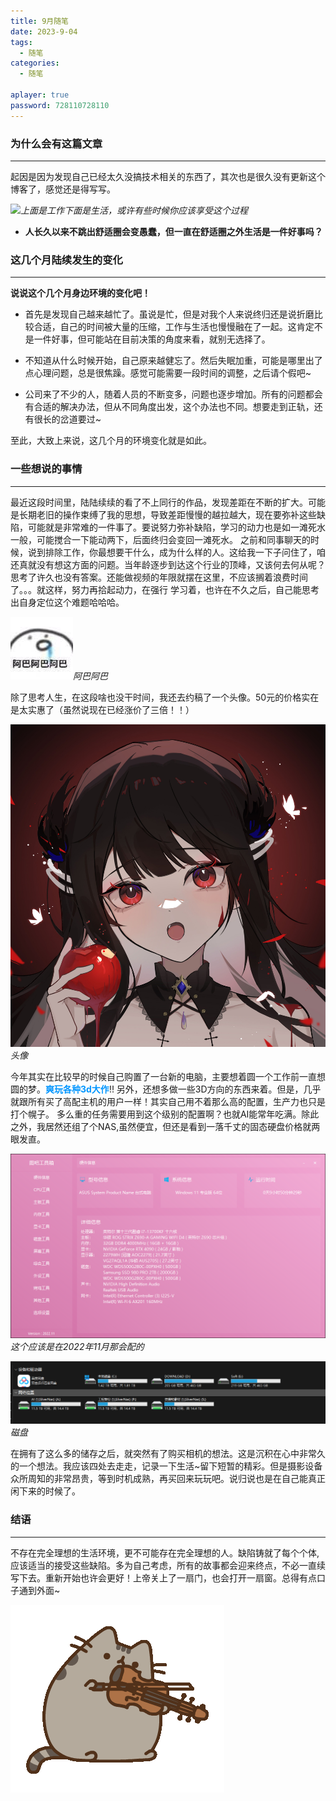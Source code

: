 ```yaml
---
title: 9月随笔
date: 2023-9-04
tags:
  - 随笔
categories:
  - 随笔

aplayer: true
password: 728110728110
---
```


### 为什么会有这篇文章
---
起因是因为发现自己已经太久没搞技术相关的东西了，其次也是很久没有更新这个博客了，感觉还是得写写。

![](/images/suibi20230904/Start.jpg)_上面是工作下面是生活，或许有些时候你应该享受这个过程_

- **人长久以来不跳出舒适圈会变愚蠢，但一直在舒适圈之外生活是一件好事吗？**


<!-- more -->

### 这几个月陆续发生的变化

---

**说说这个几个月身边环境的变化吧！**

- 首先是发现自己越来越忙了。虽说是忙，但是对我个人来说终归还是说折磨比较合适，自己的时间被大量的压缩，工作与生活也慢慢融在了一起。这肯定不是一件好事，但可能站在目前决策的角度来看，就别无选择了。

- 不知道从什么时候开始，自己原来越健忘了。然后失眠加重，可能是哪里出了点心理问题，总是很焦躁。感觉可能需要一段时间的调整，之后请个假吧~

- 公司来了不少的人，随着人员的不断变多，问题也逐步增加。所有的问题都会有合适的解决办法，但从不同角度出发，这个办法也不同。想要走到正轨，还有很长的岔道要过~

至此，大致上来说，这几个月的环境变化就是如此。

### 一些想说的事情
---
最近这段时间里，陆陆续续的看了不上同行的作品，发现差距在不断的扩大。可能是长期老旧的操作束缚了我的思想，导致差距慢慢的越拉越大，现在要弥补这些缺陷，可能就是非常难的一件事了。要说努力弥补缺陷，学习的动力也是如一滩死水一般，可能搅合一下能动两下，后面终归会变回一滩死水。
之前和同事聊天的时候，说到排除工作，你最想要干什么，成为什么样的人。这给我一下子问住了，咱还真就没有想这方面的问题。当年龄逐步到达这个行业的顶峰，又该何去何从呢？思考了许久也没有答案。还能做视频的年限就摆在这里，不应该搁着浪费时间了。。。就这样，努力再拾起动力，在强行
学习着，也许在不久之后，自己能思考出自身定位这个难题哈哈哈。

![](/images/suibi20230904/abaaba.jpg)_阿巴阿巴_

除了思考人生，在这段啥也没干时间，我还去约稿了一个头像。50元的价格实在是太实惠了（虽然说现在已经涨价了三倍！！）

![](/images/suibi20230904/Head.jpg)_头像_

今年其实在比较早的时候自己购置了一台新的电脑，主要想着圆一个工作前一直想圆的梦。<font color=#0096ff ><b>爽玩各种3d大作</b></font>!! 另外，还想多做一些3D方向的东西来着。但是，几乎就跟所有买了高配主机的用户一样！其实自己用不着那么高的配置，生产力也只是打个幌子。
多么重的任务需要用到这个级别的配置啊？也就AI能常年吃满。除此之外，我居然还组了个NAS,虽然便宜，但还是看到一落千丈的固态硬盘价格就两眼发直。

![](/images/suibi20230904/PEIZHI.png)_这个应该是在2022年11月那会配的_

![](/images/suibi20230904/DISK.png)_磁盘_

在拥有了这么多的储存之后，就突然有了购买相机的想法。这是沉积在心中非常久的一个想法。我应该四处去走走，记录一下生活~留下短暂的精彩。但是摄影设备众所周知的非常昂贵，等到时机成熟，再买回来玩玩吧。说归说也是在自己能真正闲下来的时候了。


### 结语
---

不存在完全理想的生活环境，更不可能存在完全理想的人。缺陷铸就了每个个体,应该适当的接受这些缺陷。多为自己考虑，所有的故事都会迎来终点，不必一直续写下去。重新开始也许会更好！上帝关上了一扇门，也会打开一扇窗。总得有点口子通到外面~

![](/images/suibi20230904/xiaotiq.gif)